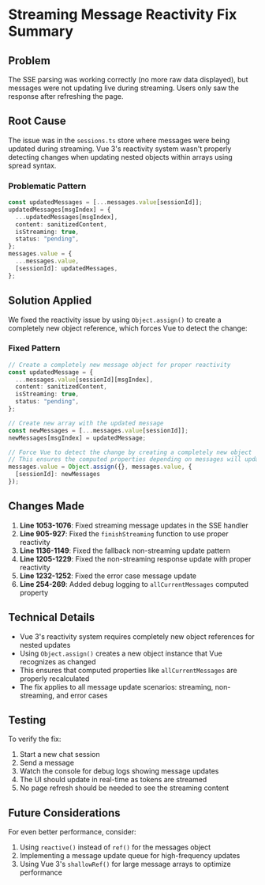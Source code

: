 # Streaming Message Reactivity Fix Summary

## Problem
The SSE parsing was working correctly (no more raw data displayed), but messages were not updating live during streaming. Users only saw the response after refreshing the page.

## Root Cause
The issue was in the `sessions.ts` store where messages were being updated during streaming. Vue 3's reactivity system wasn't properly detecting changes when updating nested objects within arrays using spread syntax.

### Problematic Pattern
```typescript
const updatedMessages = [...messages.value[sessionId]];
updatedMessages[msgIndex] = {
  ...updatedMessages[msgIndex],
  content: sanitizedContent,
  isStreaming: true,
  status: "pending",
};
messages.value = {
  ...messages.value,
  [sessionId]: updatedMessages,
};
```

## Solution Applied
We fixed the reactivity issue by using `Object.assign()` to create a completely new object reference, which forces Vue to detect the change:

### Fixed Pattern
```typescript
// Create a completely new message object for proper reactivity
const updatedMessage = {
  ...messages.value[sessionId][msgIndex],
  content: sanitizedContent,
  isStreaming: true,
  status: "pending",
};

// Create new array with the updated message
const newMessages = [...messages.value[sessionId]];
newMessages[msgIndex] = updatedMessage;

// Force Vue to detect the change by creating a completely new object
// This ensures the computed properties depending on messages will update
messages.value = Object.assign({}, messages.value, {
  [sessionId]: newMessages
});
```

## Changes Made
1. **Line 1053-1076**: Fixed streaming message updates in the SSE handler
2. **Line 905-927**: Fixed the `finishStreaming` function to use proper reactivity
3. **Line 1136-1149**: Fixed the fallback non-streaming update pattern
4. **Line 1205-1229**: Fixed the non-streaming response update with proper reactivity
5. **Line 1232-1252**: Fixed the error case message update
6. **Line 254-269**: Added debug logging to `allCurrentMessages` computed property

## Technical Details
- Vue 3's reactivity system requires completely new object references for nested updates
- Using `Object.assign()` creates a new object instance that Vue recognizes as changed
- This ensures that computed properties like `allCurrentMessages` are properly recalculated
- The fix applies to all message update scenarios: streaming, non-streaming, and error cases

## Testing
To verify the fix:
1. Start a new chat session
2. Send a message
3. Watch the console for debug logs showing message updates
4. The UI should update in real-time as tokens are streamed
5. No page refresh should be needed to see the streaming content

## Future Considerations
For even better performance, consider:
1. Using `reactive()` instead of `ref()` for the messages object
2. Implementing a message update queue for high-frequency updates
3. Using Vue 3's `shallowRef()` for large message arrays to optimize performance